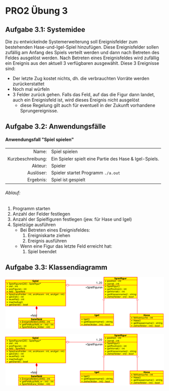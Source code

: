 # PRO2 Übung 3
## Aufgabe 3.1: Systemidee

Die zu entwickelnde Systemerweiterung soll Ereignisfelder zum bestehenden Hase-und-Igel-Spiel hinzufügen. Diese Ereignisfelder sollen zufällig am Anfang des Spiels verteilt werden und dann nach Betreten des Feldes ausgelöst werden. Nach Betreten eines Ereignisfeldes wird zufällig ein Ereignis aus den aktuell 3 verfügbaren ausgewählt. Diese 3 Ereignisse sind:
- Der letzte Zug kostet nichts, dh. die verbrauchten Vorräte werden zurückerstattet
- Noch mal würfeln
- 3 Felder zurück gehen. Falls das Feld, auf das die Figur dann landet, auch ein Ereignisfeld ist, wird dieses Ereignis nicht ausgelöst
	- diese Regelung gilt auch für eventuell in der Zukunft vorhandene Sprungereignisse.

## Aufgabe 3.2: Anwendungsfälle

#### Anwendungsfall "Spiel spielen"

| 		| 		|
|--------------:|:---------------|
| Name: 	| Spiel spielen |
| Kurzbeschreibung: | Ein Spieler spielt eine Partie des Hase & Igel-Spiels. |
| Akteur:	| Spieler |
| Auslöser: 	| Spieler startet Programm `./a.out` |
| Ergebnis:	| Spiel ist gespielt |

###### Ablauf: 

1. Programm starten 
2. Anzahl der Felder festlegen 
3. Anzahl der Spielfiguren festlegen (jew. für Hase und Igel)
4. Spielzüge ausführen
	- Bei Betreten eines Ereignisfeldes:
		1. Ereigniskarte ziehen
		2. Ereignis ausführen
	- Wenn eine Figur das letzte Feld erreicht hat:
		1. Spiel beendet


## Aufgabe 3.3: Klassendiagramm

![Klassendiagramm](https://github.com/bimmermeow/programming2/raw/master/03_Analyse/class_diagram.png "Klassendiagramm")

![Klassendiagramm](class_diagram.png "Klassendiagramm")

